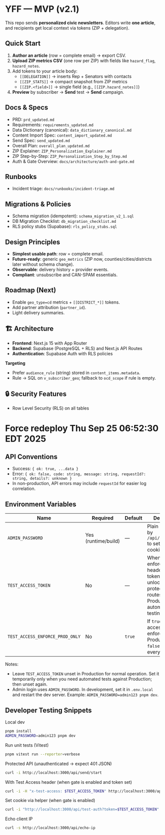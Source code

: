 
# YFF — MVP (v2.1)

This repo sends **personalized civic newsletters**. Editors write **one article**, and recipients get local context via tokens (ZIP + delegation).

## Quick Start
1. **Author an article** (row = complete email) → export CSV.  
2. **Upload ZIP metrics CSV** (one row per ZIP) with fields like `hazard_flag`, `hazard_notes`.  
3. Add tokens to your article body:  
   - `[[DELEGATION]]` → inserts Rep + Senators with contacts  
   - `[[ZIP_STATS]]` → compact snapshot from ZIP metrics  
   - `[[ZIP.<field>]]` → single field (e.g., `[[ZIP.hazard_notes]]`)  
4. **Preview** by subscriber → **Send** test → **Send** campaign.

## Docs & Specs
- PRD: `prd_updated.md`
- Requirements: `requirements_updated.md`
- Data Dictionary (canonical): `data_dictionary_canonical.md`
- Content Import Spec: `content_import_updated.md`
- Send Spec: `send_updated.md`
- Overall Plan: `overall_plan_updated.md`
- ZIP Explainer: `ZIP_Personalization_Explainer.md`
- ZIP Step-by-Step: `ZIP_Personalization_Step_by_Step.md`
- Auth & Gate Overview: `docs/architecture/auth-and-gate.md`

## Runbooks
- Incident triage: `docs/runbooks/incident-triage.md`

## Migrations & Policies
- Schema migration (idempotent): `schema_migration_v2_1.sql`
- DB Migration Checklist: `db_migration_checklist.md`
- RLS policy stubs (Supabase): `rls_policy_stubs.sql`

## Design Principles
- **Simplest usable path**: row = complete email.  
- **Future-ready**: generic `geo_metrics` (ZIP now, counties/cities/districts later without schema change).  
- **Observable**: delivery history + provider events.  
- **Compliant**: unsubscribe and CAN-SPAM essentials.

## Roadmap (Next)
- Enable `geo_type=cd` metrics + `[[DISTRICT_*]]` tokens.  
- Add partner attribution (`partner_id`).  
- Light delivery summaries.  

## 🏗️ **Architecture**

- **Frontend**: Next.js 15 with App Router
- **Backend**: Supabase (PostgreSQL + RLS) and Next.js API Routes
- **Authentication**: Supabase Auth with RLS policies

**Targeting**
- Prefer `audience_rule` (string) stored in `content_items.metadata`.
- Rule → SQL on `v_subscriber_geo`; fallback to `ocd_scope` if rule is empty.

## 🔒 **Security Features**

- Row Level Security (RLS) on all tables
# Force redeploy Thu Sep 25 06:52:30 EDT 2025

## API Conventions

- Success: `{ ok: true, ...data }`
- Error: `{ ok: false, code: string, message: string, requestId?: string, details?: unknown }`
- In non-production, API errors may include `requestId` for easier log correlation.

## Environment Variables

| Name | Required | Default | Description |
|---|---|---|---|
| `ADMIN_PASSWORD` | Yes (runtime/build) | — | Plain string used by `/api/admin/login` to set admin cookie. |
| `TEST_ACCESS_TOKEN` | No | — | When set and enforced, a header/cookie token that unlocks protected admin routes in Production for automated testing. |
| `TEST_ACCESS_ENFORCE_PROD_ONLY` | No | `true` | If `true`, the test-access gate is enforced only in Production. Set `false` to enforce everywhere. |

Notes:
- Leave `TEST_ACCESS_TOKEN` unset in Production for normal operation. Set it temporarily only when you need automated tests against Production; then unset again.
- Admin login uses `ADMIN_PASSWORD`. In development, set it in `.env.local` and restart the dev server. Example: `ADMIN_PASSWORD=admin123 pnpm dev`.

## Developer Testing Snippets

Local dev
```bash
pnpm install
ADMIN_PASSWORD=admin123 pnpm dev
```

Run unit tests (Vitest)
```bash
pnpm vitest run --reporter=verbose
```

Protected API (unauthenticated → expect 401 JSON)
```bash
curl -i http://localhost:3000/api/send/start
```

With Test Access header (when gate is enabled and token set)
```bash
curl -i -H "x-test-access: $TEST_ACCESS_TOKEN" http://localhost:3000/api/send/start
```

Set cookie via helper (when gate is enabled)
```bash
curl -i "http://localhost:3000/api/test-auth?token=$TEST_ACCESS_TOKEN"
```

Echo client IP
```bash
curl -s http://localhost:3000/api/echo-ip
```
